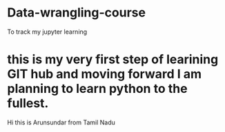 # Data-wrangling-course
To track my jupyter learning

this is my very first step of learining GIT hub and moving forward I am planning to learn python to the fullest.
=======
Hi this is Arunsundar from Tamil Nadu
